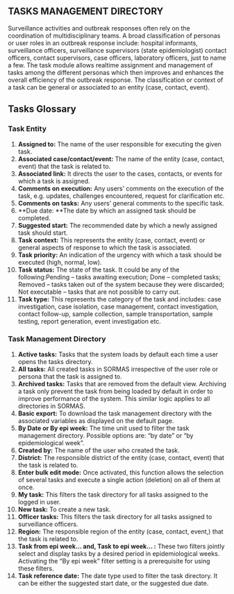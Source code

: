## TASKS MANAGEMENT DIRECTORY

Surveillance activities and outbreak responses often rely on the coordination of multidisciplinary teams. A broad classification of personas or user roles in an outbreak response include: hospital informants, surveillance officers, surveillance supervisors (state epidemiologist) contact officers, contact supervisors, case officers, laboratory officers, just to name a few. The task module allows realtime assignment and management of tasks among the different personas which then improves and enhances the overall efficiency of the outbreak response. The classification or context of a task can be general or associated to an entity (case, contact, event). 

## Tasks Glossary

### Task Entity

1.	**Assigned to:** The name of the user responsible for executing the given task.
2.	**Associated case/contact/event:** The name of the entity (case, contact, event) that the task is related to.
3.	**Associated link:** It directs the user to the cases, contacts, or events for which a task is assigned.
4.	**Comments on execution:** Any users’ comments on the execution of the task, e.g. updates, challenges encountered, request for clarification etc.
5.	**Comments on tasks:** Any users’ general comments to the specific task.
6.	**Due date: **The date by which an assigned task should be completed. 
7.	**Suggested start:** The recommended date by which a newly assigned task should start.
8.	**Task context:** This represents the entity (case, contact, event) or general aspects of response to which the task is associated.
9. **Task priority:** An indication of the urgency with which a task should be executed (high, normal, low).
10.	**Task status:** The state of the task. It could be any of the following:Pending – tasks awaiting execution; Done – completed tasks; Removed – tasks taken out of the system because they were discarded; Not executable – tasks that are not possible to carry out.
11.	**Task type:** This represents the category of the task and includes: case investigation, case isolation, case management, contact investigation, contact follow-up, sample collection, sample transportation, sample testing, report generation, event investigation etc.

### Task Management Directory

1.	**Active tasks:** Tasks that the system loads by default each time a user opens the tasks directory. 
2.	**All tasks:** All created tasks in SORMAS irrespective of the user role or persona that the task is assigned to. 
3.	**Archived tasks:** Tasks that are removed from the default view. Archiving a task only prevent the task from being loaded by default in order to improve performance of the system. This similar logic applies to all directories in SORMAS.
4.	**Basic export:** To download the task management directory with the associated variables as displayed on the default page. 
5.	**By Date or By epi week:** The time unit used to filter the task management directory. Possible options are: “by date” or “by epidemiological week”.
6.	**Created by:** The name of the user who created the task.
7.	**District:** The responsible district of the entity (case, contact, event) that the task is related to.
8.	**Enter bulk edit mode:** Once activated, this function allows the selection of several tasks and execute a single action (deletion) on all of them at once.
9.	**My task:** This filters the task directory for all tasks assigned to the logged in user.
10.	**New task:** To create a new task.
11.	**Officer tasks:** This filters the task directory for all tasks assigned to surveillance officers. 
12. **Region:** The responsible region of the entity (case, contact, event,) that the task is related to.
13.	**Task from epi week… and, Task to epi week… :** These two filters jointly select and display tasks by a desired period in epidemiological weeks. Activating the “By epi week” filter setting is a prerequisite for using these filters.
14.	**Task reference date:** The date type used to filter the task directory. It can be either the suggested start date, or the suggested due date.
